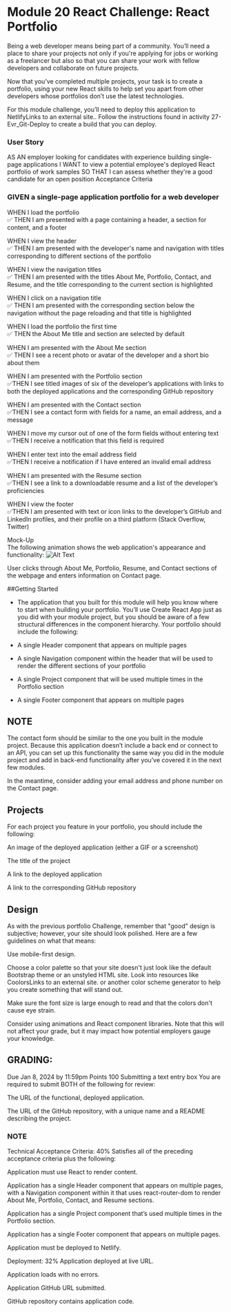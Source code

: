# Module 20 React Challenge: React Portfolio
Being a web developer means being part of a community. You’ll need a place to share your projects not only if you're applying for jobs or working as a freelancer but also so that you can share your work with fellow developers and collaborate on future projects.

Now that you’ve completed multiple projects, your task is to create a portfolio, using your new React skills to help set you apart from other developers whose portfolios don’t use the latest technologies.

For this module challenge, you’ll need to deploy this application to NetlifyLinks to an external site.. Follow the instructions found in activity 27-Evr_Git-Deploy to create a build that you can deploy.

### User Story
AS AN employer looking for candidates with experience building single-page applications
I WANT to view a potential employee's deployed React portfolio of work samples
SO THAT I can assess whether they're a good candidate for an open position
Acceptance Criteria

### GIVEN a single-page application portfolio for a web developer
WHEN I load the portfolio  
✅ THEN I am presented with a page containing a header, a section for content, and a footer

WHEN I view the header  
✅ THEN I am presented with the developer's name and navigation with titles corresponding to different sections of the portfolio

WHEN I view the navigation titles  
✅ THEN I am presented with the titles About Me, Portfolio, Contact, and Resume, and the title corresponding to the current section is highlighted

WHEN I click on a navigation title  
✅ THEN I am presented with the corresponding section below the navigation without the page reloading and that title is highlighted

WHEN I load the portfolio the first time  
✅ THEN the About Me title and section are selected by default

WHEN I am presented with the About Me section  
✅ THEN I see a recent photo or avatar of the developer and a short bio about them

WHEN I am presented with the Portfolio section  
✅THEN I see titled images of six of the developer’s applications with links to both the deployed applications and the corresponding GitHub repository

WHEN I am presented with the Contact section  
✅THEN I see a contact form with fields for a name, an email address, and a message

WHEN I move my cursor out of one of the form fields without entering text  
✅THEN I receive a notification that this field is required

WHEN I enter text into the email address field  
✅THEN I receive a notification if I have entered an invalid email address

WHEN I am presented with the Resume section  
✅THEN I see a link to a downloadable resume and a list of the developer’s proficiencies

WHEN I view the footer  
✅THEN I am presented with text or icon links to the developer’s GitHub and LinkedIn profiles, and their profile on a third platform (Stack Overflow, Twitter) 

Mock-Up  
The following animation shows the web application's appearance and functionality:
![Alt Text](./assets/images/20-react-homework-demo-01.gif)

User clicks through About Me, Portfolio, Resume, and Contact sections of the webpage and enters information on Contact page.

##Getting Started  
- The application that you built for this module will help you know where to start when building your portfolio. You’ll use Create React App just as you did with your module project, but you should be aware of a few structural differences in the component hierarchy. Your portfolio should include the following:

- A single Header component that appears on multiple pages

- A single Navigation component within the header that will be used to render the different sections of your portfolio

- A single Project component that will be used multiple times in the Portfolio section

- A single Footer component that appears on multiple pages

## NOTE
The contact form should be similar to the one you built in the module project. Because this application doesn’t include a back end or connect to an API, you can set up this functionality the same way you did in the module project and add in back-end functionality after you’ve covered it in the next few modules.

In the meantime, consider adding your email address and phone number on the Contact page.

## Projects
For each project you feature in your portfolio, you should include the following:

An image of the deployed application (either a GIF or a screenshot)

The title of the project

A link to the deployed application

A link to the corresponding GitHub repository

## Design
As with the previous portfolio Challenge, remember that "good" design is subjective; however, your site should look polished. Here are a few guidelines on what that means:

Use mobile-first design.

Choose a color palette so that your site doesn't just look like the default Bootstrap theme or an unstyled HTML site. Look into resources like CoolorsLinks to an external site. or another color scheme generator to help you create something that will stand out.

Make sure the font size is large enough to read and that the colors don't cause eye strain.

Consider using animations and React component libraries. Note that this will not affect your grade, but it may impact how potential employers gauge your knowledge.

## GRADING:
Due Jan 8, 2024 by 11:59pm Points 100 Submitting a text entry box
You are required to submit BOTH of the following for review:

The URL of the functional, deployed application.

The URL of the GitHub repository, with a unique name and a README describing the project.

### NOTE
Technical Acceptance Criteria: 40%
Satisfies all of the preceding acceptance criteria plus the following:

Application must use React to render content.

Application has a single Header component that appears on multiple pages, with a Navigation component within it that uses react-router-dom to render About Me, Portfolio, Contact, and Resume sections.

Application has a single Project component that’s used multiple times in the Portfolio section.

Application has a single Footer component that appears on multiple pages.

Application must be deployed to Netlify.

Deployment: 32%
Application deployed at live URL.

Application loads with no errors.

Application GitHub URL submitted.

GitHub repository contains application code.